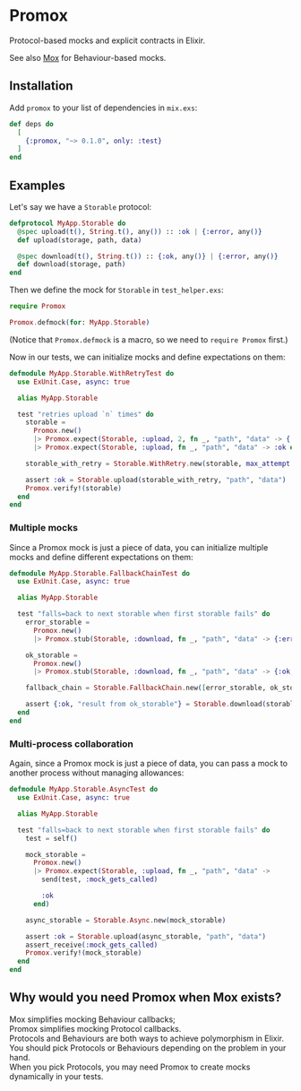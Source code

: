 # Promox

Protocol-based mocks and explicit contracts in Elixir.

See also [Mox](https://github.com/dashbitco/mox/) for Behaviour-based mocks.

## Installation

Add `promox` to your list of dependencies in `mix.exs`:

```elixir
def deps do
  [
    {:promox, "~> 0.1.0", only: :test}
  ]
end
```

## Examples

Let's say we have a `Storable` protocol:

``` elixir
defprotocol MyApp.Storable do
  @spec upload(t(), String.t(), any()) :: :ok | {:error, any()}
  def upload(storage, path, data)

  @spec download(t(), String.t()) :: {:ok, any()} | {:error, any()}
  def download(storage, path)
end
```

Then we define the mock for `Storable` in `test_helper.exs`:

``` elixir
require Promox

Promox.defmock(for: MyApp.Storable)
```
(Notice that `Promox.defmock` is a macro, so we need to `require Promox` first.)

Now in our tests, we can initialize mocks and define expectations on them:

``` elixir
defmodule MyApp.Storable.WithRetryTest do
  use ExUnit.Case, async: true

  alias MyApp.Storable

  test "retries upload `n` times" do
    storable =
      Promox.new()
      |> Promox.expect(Storable, :upload, 2, fn _, "path", "data" -> {:error, :test_retry} end)
      |> Promox.expect(Storable, :upload, fn _, "path", "data" -> :ok end)

    storable_with_retry = Storable.WithRetry.new(storable, max_attempt: 3)

    assert :ok = Storable.upload(storable_with_retry, "path", "data")
    Promox.verify!(storable)
  end
end
```

### Multiple mocks

Since a Promox mock is just a piece of data, you can initialize multiple mocks and define different expectations on them:

``` elixir
defmodule MyApp.Storable.FallbackChainTest do
  use ExUnit.Case, async: true

  alias MyApp.Storable

  test "falls=back to next storable when first storable fails" do
    error_storable =
      Promox.new()
      |> Promox.stub(Storable, :download, fn _, "path", "data" -> {:error, :test_fallback} end)

    ok_storable =
      Promox.new()
      |> Promox.stub(Storable, :download, fn _, "path", "data" -> {:ok, "result from ok_storable"} end)

    fallback_chain = Storable.FallbackChain.new([error_storable, ok_storable])

    assert {:ok, "result from ok_storable"} = Storable.download(storable_with_retry, "path")
  end
end
```

### Multi-process collaboration

Again, since a Promox mock is just a piece of data, you can pass a mock to another process without managing allowances:

``` elixir
defmodule MyApp.Storable.AsyncTest do
  use ExUnit.Case, async: true

  alias MyApp.Storable

  test "falls=back to next storable when first storable fails" do
    test = self()

    mock_storable =
      Promox.new()
      |> Promox.expect(Storable, :upload, fn _, "path", "data" ->
        send(test, :mock_gets_called)

        :ok
      end)

    async_storable = Storable.Async.new(mock_storable)

    assert :ok = Storable.upload(async_storable, "path", "data")
    assert_receive(:mock_gets_called)
    Promox.verify!(mock_storable)
  end
end
```

## Why would you need Promox when Mox exists?

Mox simplifies mocking Behaviour callbacks;\
Promox simplifies mocking Protocol callbacks.\
Protocols and Behaviours are both ways to achieve polymorphism in Elixir.\
You should pick Protocols or Behaviours depending on the problem in your hand.\
When you pick Protocols, you may need Promox to create mocks dynamically in your tests.
